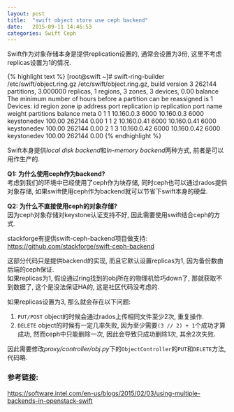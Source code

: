 ```yaml
---
layout: post
title:  "swift object store use ceph backend"
date:   2015-09-11 14:46:53
categories: Swift Ceph
---
```



Swift作为对象存储本身是提供replication设置的, 通常会设置为3份, 这里不考虑replicas设置为1的情况.

{% highlight text %}
[root@swift ~]# swift-ring-builder /etc/swift/object.ring.gz 
/etc/swift/object.ring.gz, build version 3
262144 partitions, 3.000000 replicas, 1 regions, 3 zones, 3 devices, 0.00 balance
The minimum number of hours before a partition can be reassigned is 1
Devices:    id  region  zone      ip address  port  replication ip  replication port      name weight partitions balance meta
             0       1     1      10.160.0.3  6000      10.160.0.3              6000 keystonedev 100.00     262144    0.00 
             1       1     2     10.160.0.41  6000     10.160.0.41              6000 keystonedev 100.00     262144    0.00 
             2       1     3     10.160.0.42  6000     10.160.0.42              6000 keystonedev 100.00     262144    0.00 
{% endhighlight %}

Swift本身提供*local disk backend*和*In-memory backend*两种方式, 前者是可以用作生产的.

**Q1: 为什么使用ceph作为backend?**<br>
考虑到我们的环境中已经使用了ceph作为块存储, 同时ceph也可以通过rados提供对象存储, 如果swift使用ceph作为backend就可以节省下swift本身的硬盘.

**Q2: 为什么不直接使用ceph的对象存储?**<br>
因为ceph对象存储对keystone认证支持不好, 因此需要使用swift结合ceph的方式.

stackforge有提供swift-ceph-backend项目做支持: 
<https://github.com/stackforge/swift-ceph-backend>

这部分代码只是提供backend的实现, 而且它默认设置replicas为1, 因为备份数由后端的ceph保证.<br>
如果replicas为1, 假设通过ring找到的obj所在的物理机恰巧down了, 那就获取不到数据了, 这个是没法保证HA的, 这是社区代码没考虑的.<br>

如果replicas设置为3, 那么就会存在以下问题:

1. `PUT/POST` object的时候会通过rados上传相同文件至少2次, 重复操作.
2. `DELETE` object的时候有一定几率失败, 因为至少需要`(3 // 2) + 1`个成功才算成功, 然而ceph中只能删除一次, 因此会导致只成功删除1次, 其余2次失败.

因此需要修改*proxy/controller/obj.py*下的`ObjectController`的`PUT`和`DELETE`方法, 代码略.


### 参考链接:

<https://software.intel.com/en-us/blogs/2015/02/03/using-multiple-backends-in-openstack-swift>

